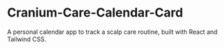 # Cranium-Care-Calendar-Card
A personal calendar app to track a scalp care routine, built with React and Tailwind CSS.
